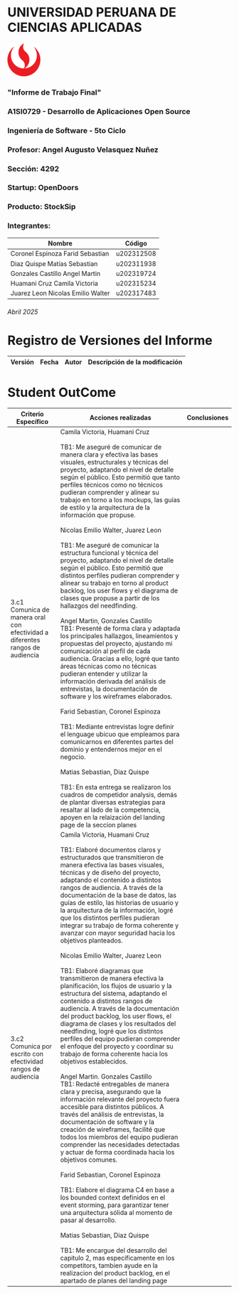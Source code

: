 # UNIVERSIDAD PERUANA DE CIENCIAS APLICADAS

![logo_upc](img/README/upc_logo.png)

### "Informe de Trabajo Final"
### A1SI0729 - Desarrollo de Aplicaciones Open Source
### Ingeniería de Software - 5to Ciclo
### Profesor: Angel Augusto Velasquez Nuñez
### Sección: 4292
### Startup: OpenDoors
### Producto: StockSip
### Integrantes:

| Nombre | Código |
|--|--|
| Coronel Espinoza Farid Sebastian | u202312508 |
| Diaz Quispe Matías Sebastian | u202311938 |
| Gonzales Castillo Angel Martin | u202319724 |
| Huamani Cruz Camila Victoria | u202315234 |
| Juarez Leon Nicolas Emilio Walter | u202317483 |

###### Abril 2025

# Registro de Versiones del Informe

| Versión | Fecha | Autor | Descripción de la modificación |
|--|--|--|--|

# Student OutCome

| Criterio Específico                                                           | Acciones realizadas                                                                                                                                                                                                                                                                                                                                                                                                                                    | Conclusiones |
|-------------------------------------------------------------------------------|--------------------------------------------------------------------------------------------------------------------------------------------------------------------------------------------------------------------------------------------------------------------------------------------------------------------------------------------------------------------------------------------------------------------------------------------------------|--------------|
| 3.c1 Comunica de manera oral con efectividad a diferentes rangos de audiencia | Camila Victoria, Huamani Cruz<br><br/>TB1: Me aseguré de comunicar de manera clara y efectiva las bases visuales, estructurales y técnicas del proyecto, adaptando el nivel de detalle según el público. Esto permitió que tanto perfiles técnicos como no técnicos pudieran comprender y alinear su trabajo en torno a los mockups, las guías de estilo y la arquitectura de la información que propuse. <br></br>Nicolas Emilio Walter, Juarez Leon<br></br>TB1: Me aseguré de comunicar la estructura funcional y técnica del proyecto, adaptando el nivel de detalle según el público. Esto permitió que distintos perfiles pudieran comprender y alinear su trabajo en torno al product backlog, los user flows y el diagrama de clases que propuse a partir de los hallazgos del needfinding. <br></br>Angel Martin, Gonzales Castillo<br>TB1: Presenté de forma clara y adaptada los principales hallazgos, lineamientos y propuestas del proyecto, ajustando mi comunicación al perfil de cada audiencia. Gracias a ello, logré que tanto áreas técnicas como no técnicas pudieran entender y utilizar la información derivada del análisis de entrevistas, la documentación de software y los wireframes elaborados. <br><br/>Farid Sebastian, Coronel Espinoza<br><br/>TB1: Mediante entrevistas logre definir el lenguage ubicuo que empleamos para comunicarnos en diferentes partes del dominio y entendernos mejor en el negocio.  <br><br/>Matias Sebastian, Diaz Quispe<br><br/>TB1: En esta entrega se realizaron los cuadros de competidor analysis, demás de plantar diversas estrategias para resaltar al lado de la competencia, apoyen en la relaización del landing page de la seccion planes |              |
| 3.c2 Comunica por escrito con efectividad rangos de audiencia                 | Camila Victoria, Huamani Cruz<br></br>TB1: Elaboré documentos claros y estructurados que transmitieron de manera efectiva las bases visuales, técnicas y de diseño del proyecto, adaptando el contenido a distintos rangos de audiencia. A través de la documentación de la base de datos, las guías de estilo, las historias de usuario y la arquitectura de la información, logré que los distintos perfiles pudieran integrar su trabajo de forma coherente y avanzar con mayor seguridad hacia los objetivos planteados. <br></br>Nicolas Emilio Walter, Juarez Leon<br><br/>TB1: Elaboré diagramas que transmitieron de manera efectiva la planificación, los flujos de usuario y la estructura del sistema, adaptando el contenido a distintos rangos de audiencia. A través de la documentación del product backlog, los user flows, el diagrama de clases y los resultados del needfinding, logré que los distintos perfiles del equipo pudieran comprender el enfoque del proyecto y coordinar su trabajo de forma coherente hacia los objetivos establecidos.<br><br/>Angel Martin. Gonzales Castillo<br>TB1: Redacté entregables de manera clara y precisa, asegurando que la información relevante del proyecto fuera accesible para distintos públicos. A través del análisis de entrevistas, la documentación de software y la creación de wireframes, facilité que todos los miembros del equipo pudieran comprender las necesidades detectadas y actuar de forma coordinada hacia los objetivos comunes. <br><br/>Farid Sebastian, Coronel Espinoza<br><br/>TB1: Elabore el diagrama C4 en base a los bounded context definidos en el event storming, para garantizar tener una arquitectura sólida al momento de pasar al desarrollo.<br><br/>Matias Sebastian, Diaz Quispe<br><br/>TB1: Me encargue del desarrollo del capitulo 2, mas especificamente en los competitors, tambien ayude en la realizacion del product backlog, en el apartado de planes del landing page                                 |              |
